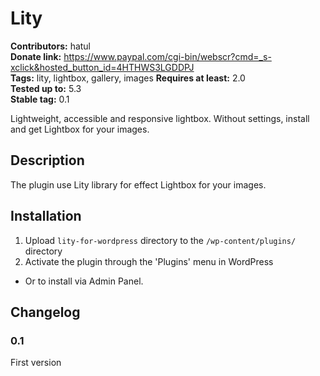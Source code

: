 # Lity 
**Contributors:** hatul  
**Donate link:** https://www.paypal.com/cgi-bin/webscr?cmd=_s-xclick&hosted_button_id=4HTHWS3LGDDPJ  
**Tags:** lity, lightbox, gallery, images 
**Requires at least:** 2.0  
**Tested up to:** 5.3  
**Stable tag:** 0.1  

Lightweight, accessible and responsive lightbox.
Without settings, install and get Lightbox for your images.


## Description 

The plugin use Lity library for effect Lightbox for your images.


## Installation 

1. Upload `lity-for-wordpress` directory to the `/wp-content/plugins/` directory
2. Activate the plugin through the 'Plugins' menu in WordPress

* Or to install via Admin Panel.


## Changelog 

### 0.1 
First version